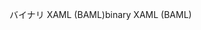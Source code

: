 <span data-ttu-id="20ee4-101">バイナリ XAML (BAML)</span><span class="sxs-lookup"><span data-stu-id="20ee4-101">binary XAML (BAML)</span></span>